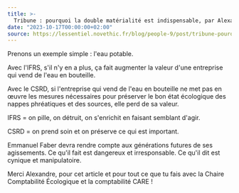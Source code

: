 ```yaml
---
title: >-
  Tribune : pourquoi la double matérialité est indispensable, par Alexandre Rambaud
date: "2023-10-17T00:00:00+02:00"
source: https://lessentiel.novethic.fr/blog/people-9/post/tribune-pourquoi-la-double-materialite-est-indispensable-par-alexandre-rambaud-1287
---
```


Prenons un exemple simple : l'eau potable.

Avec l'IFRS, s'il n'y en a plus, ça fait augmenter la valeur d'une entreprise qui vend de l'eau en bouteille. 

Avec le CSRD, si l'entreprise qui vend de l'eau en bouteille ne met pas en œuvre les mesures nécessaires pour préserver le bon état écologique des nappes phréatiques et des sources, elle perd de sa valeur.

IFRS = on pille, on détruit, on s'enrichit en faisant semblant d'agir.

CSRD = on prend soin et on préserve ce qui est important.

Emmanuel Faber devra rendre compte aux générations futures de ses agissements. Ce qu'il fait est dangereux et irresponsable. Ce qu'il dit est cynique et manipulatoire.

Merci Alexandre, pour cet article et pour tout ce que tu fais avec la Chaire Comptabilité Écologique et la comptabilité CARE !